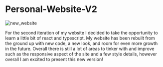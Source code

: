 # Personal-Website-V2
![new_website](https://user-images.githubusercontent.com/72225524/180591771-d95a9199-ca8f-4713-ba6a-36caaa748b04.png)

For the second iteration of my website I decided to take the opportunity to learn a little bit of react and typescript. My website has been rebuilt from the ground up with new code, a new look, and room for even more growth in the future. Overall there is still a lot of areas to tinker with and improve such as the responsive aspect of the site and a few style details, however overall I am excited to present this new version!
